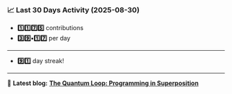 <!--START_STATS-->
### 📈 Last 30 Days Activity (2025-08-30)  
- **1️⃣1️⃣7️⃣5️⃣** contributions  
- **3️⃣9️⃣•1️⃣7️⃣** per day
---
- **9️⃣1️⃣** day streak!
---
📝 **Latest blog:** [**The Quantum Loop: Programming in Superposition**](https://andriak.com/blog/quantum-loop)
<!--END_STATS-->
